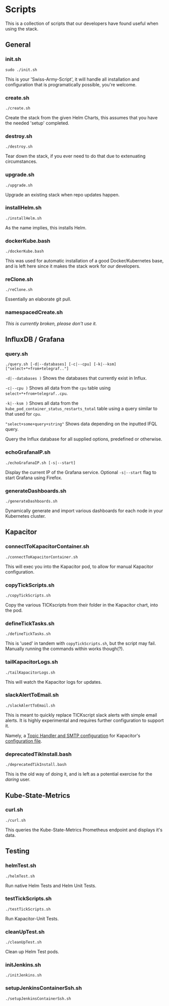 # Scripts

This is a collection of scripts that our developers have found useful when using the stack.



## General

### init.sh

`sudo ./init.sh`

This is your 'Swiss-Army-Script', it will handle all installation and configuration that is programatically possible, you're welcome.


### create.sh

`./create.sh`

Create the stack from the given Helm Charts, this assumes that you have the needed 'setup' completed.


### destroy.sh

`./destroy.sh`

Tear down the stack, if you ever need to do that due to extenuating circumstances.


### upgrade.sh

`./upgrade.sh`

Upgrade an existing stack when repo updates happen.


### installHelm.sh

`./installHelm.sh`

As the name implies, this installs Helm.


### dockerKube.bash

`./dockerKube.bash`

This was used for automatic installation of a good Docker/Kubernetes base, and is left here since it makes the stack work for *our* developers.


### reClone.sh

`./reClone.sh`

Essentially an elaborate git pull.


### namespacedCreate.sh

*This is currently broken, please don't use it.*



## InfluxDB / Grafana

### query.sh
`./query.sh [-d|--databases] [-c|--cpu] [-k|--ksm] ["select+*+from+telegraf.."]`

`-d|--databases )` Shows the databases that currently exist in Influx.

`-c|--cpu )` Shows all data from the `cpu` table using `select+*+from+telegraf..cpu`.

`-k|--ksm )` Shows all data from the `kube_pod_container_status_restarts_total` table using a query similar to that used for `cpu`.

`"select+some+query+string"` Shows data depending on the inputted IFQL query.

Query the Influx database for all supplied options, predefined or otherwise.


### echoGrafanaIP.sh

`./echoGrafanaIP.sh [-s|--start]`

Display the current IP of the Grafana service. Optional `-s|--start` flag to start Grafana using Firefox.

### generateDashboards.sh

`./generateDashboards.sh`

Dynamically generate and import various dashboards for each node in your Kubernetes cluster.



## Kapacitor

### connectToKapacitorContainer.sh
`./connectToKapacitorContainer.sh`

This will exec you into the Kapacitor pod, to allow for manual Kapacitor configuration.


### copyTickScripts.sh

`./copyTickScripts.sh`

Copy the various TICKscripts from their folder in the Kapacitor chart, into the pod.


### defineTickTasks.sh

`./defineTickTasks.sh`

This is 'used' in tandem with `copyTickScripts.sh`, but the script may fail. Manually running the commands within works though(?).


### tailKapacitorLogs.sh

`./tailKapacitorLogs.sh`

This will watch the Kapacitor logs for updates.

### slackAlertToEmail.sh

`./slackAlertToEmail.sh`

This is meant to quickly replace TICKscript slack alerts with simple email alerts. It is highly experimental and requires further configuration to support it.

Namely, a [Topic Handler and SMTP configuration](https://docs.influxdata.com/kapacitor/v1.5/event_handlers/email/) for Kapacitor's [configuration file](https://github.com/Eliforbes42/cronus-monitoring/blob/master/charts/kapacitor/templates/config.yaml#L114).


### deprecatedTikInstall.bash

`./deprecatedTikInstall.bash`

This is the old way of doing it, and is left as a potential exercise for the *daring* user.



## Kube-State-Metrics

### curl.sh

`./curl.sh`

This queries the Kube-State-Metrics Prometheus endpoint and displays it's data.



## Testing

### helmTest.sh

`./helmTest.sh`

Run native Helm Tests and Helm Unit Tests.

### testTickScripts.sh

`./testTickScripts.sh`

Run Kapacitor-Unit Tests.


### cleanUpTest.sh

`./cleanUpTest.sh`

Clean up Helm Test pods.


### initJenkins.sh

`./initJenkins.sh`


### setupJenkinsContainerSsh.sh

`./setupJenkinsContainerSsh.sh`
